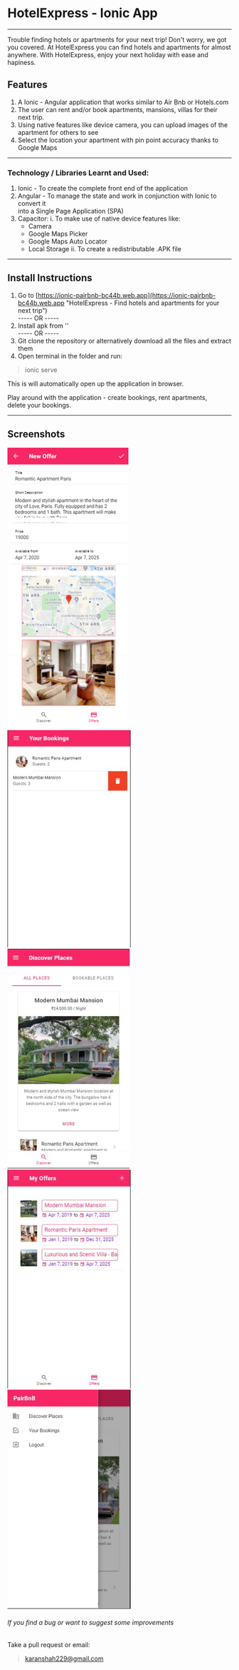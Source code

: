 # HotelExpress - Ionic App

---

Trouble finding hotels or apartments for your next trip!
Don't worry, we got you covered. At HotelExpress you can find hotels and apartments for almost anywhere.
With HotelExpress, enjoy your next holiday with ease and hapiness.


## Features

1. A Ionic - Angular application that works similar to Air Bnb or Hotels.com
2. The user can rent and/or book apartments, mansions, villas for their next trip.
3. Using native features like device camera, you can upload images of the apartment for others to see
4. Select the location your apartment with pin point accuracy thanks to Google Maps

---

### Technology / Libraries Learnt and Used:
1. Ionic - To create the complete front end of the application
2. Angular - To manage the state and work in conjunction with Ionic to convert it  
into a Single Page Application (SPA)
3. Capacitor:
    i. To make use of native device features like:
    - Camera
    - Google Maps Picker
    - Google Maps Auto Locator
    - Local Storage
    ii. To create a redistributable .APK file

---

## Install Instructions

1. Go to [https://ionic-pairbnb-bc44b.web.app](https://ionic-pairbnb-bc44b.web.app "HotelExpress - Find hotels and apartments for your next trip")  
----- OR -----  
2. Install apk from ''  
----- OR -----  
3. Git clone the repository or alternatively download all the files and extract them
4. Open terminal in the folder and run:
> ionic serve  

This is will automatically open up the application in browser.  

Play around with the application - create bookings, rent apartments,  
delete your bookings.

---

## Screenshots

![alt text](https://github.com/karanshah229/HotelExpress-Ionic/blob/master/screenshots/add_offer.jpg "Add Offer")
![alt text](https://github.com/karanshah229/HotelExpress-Ionic/blob/master/screenshots/bookings.JPG "My Bookings")  
![alt text](https://github.com/karanshah229/HotelExpress-Ionic/blob/master/screenshots/discover_places.JPG "Discover Places")
![alt text](https://github.com/karanshah229/HotelExpress-Ionic/blob/master/screenshots/my_offers.JPG "My Offers")  
![alt text](https://github.com/karanshah229/HotelExpress-Ionic/blob/master/screenshots/side_nav_menu.JPG "Side Nav Menu")

###### If you find a bug or want to suggest some improvements
Take a pull request or email:
> karanshah229@gmail.com
